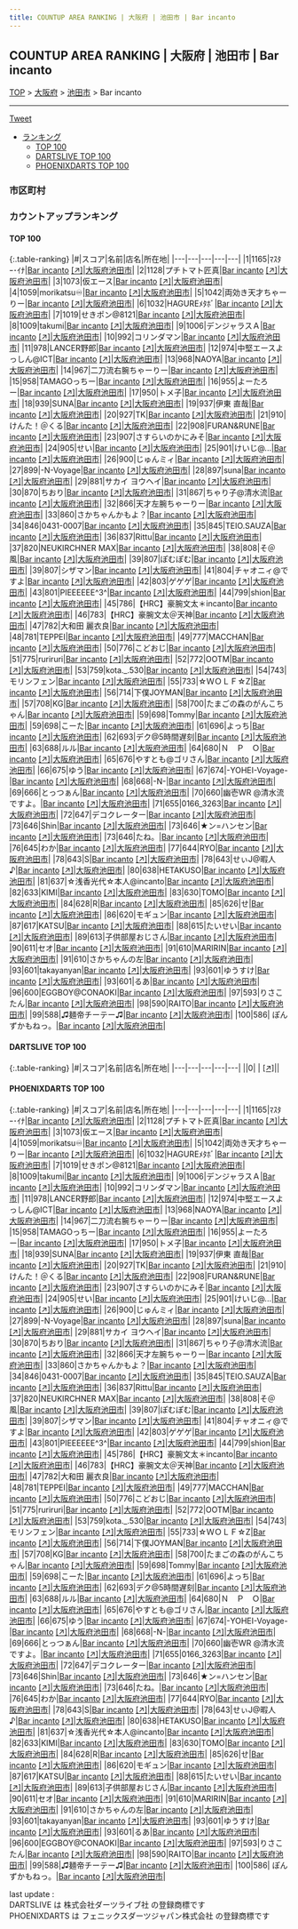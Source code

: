 ```yaml
---
title: COUNTUP AREA RANKING | 大阪府 | 池田市 | Bar incanto
---
```

## COUNTUP AREA RANKING | 大阪府 | 池田市 | Bar incanto

[TOP](/darts/rank/) > [大阪府](/darts/rank/大阪府/) > [池田市](/darts/rank/大阪府/池田市/) > Bar incanto

___

<a href="https://twitter.com/share?ref_src=twsrc%5Etfw" data-text="COUNTUP AREA RANKING | 大阪府池田市Bar incanto" class="twitter-share-button" data-hashtags="DARTSLIVE,PHOENIXDARTS,darts,ダーツ" data-show-count="false">Tweet</a>

* [ランキング](#カウントアップランキング)
    * [TOP 100](#top-100)
    * [DARTSLIVE TOP 100](#dartslive-top-100)
    * [PHOENIXDARTS TOP 100](#phoenixdarts-top-100)

### 市区町村

<ul>

</ul>

### カウントアップランキング

#### TOP 100



{:.table-ranking}
|#|スコア|名前|店名|所在地|
|---|---|---|---|---|
|1|1165|<span class="rank-name-pd">ﾏｽﾀｰ･ｲﾅ</span>|<a href="/darts/rank/shops/40937.html">Bar incanto</a> <a href="https://vs.phoenixdarts.com/jp/shop/shopDetailInfo/s_40937?s_seq=40937">[↗]</a>|<a href="/darts/rank/大阪府/池田市">大阪府池田市</a>|
|2|1128|<span class="rank-name-pd">プチトマト匠真</span>|<a href="/darts/rank/shops/40937.html">Bar incanto</a> <a href="https://vs.phoenixdarts.com/jp/shop/shopDetailInfo/s_40937?s_seq=40937">[↗]</a>|<a href="/darts/rank/大阪府/池田市">大阪府池田市</a>|
|3|1073|<span class="rank-name-pd">仮エース</span>|<a href="/darts/rank/shops/40937.html">Bar incanto</a> <a href="https://vs.phoenixdarts.com/jp/shop/shopDetailInfo/s_40937?s_seq=40937">[↗]</a>|<a href="/darts/rank/大阪府/池田市">大阪府池田市</a>|
|4|1059|<span class="rank-name-pd">morikatsu♾️</span>|<a href="/darts/rank/shops/40937.html">Bar incanto</a> <a href="https://vs.phoenixdarts.com/jp/shop/shopDetailInfo/s_40937?s_seq=40937">[↗]</a>|<a href="/darts/rank/大阪府/池田市">大阪府池田市</a>|
|5|1042|<span class="rank-name-pd">両効き天才ちゃーりー</span>|<a href="/darts/rank/shops/40937.html">Bar incanto</a> <a href="https://vs.phoenixdarts.com/jp/shop/shopDetailInfo/s_40937?s_seq=40937">[↗]</a>|<a href="/darts/rank/大阪府/池田市">大阪府池田市</a>|
|6|1032|<span class="rank-name-pd">HAGUREﾒﾀﾎﾞ</span>|<a href="/darts/rank/shops/40937.html">Bar incanto</a> <a href="https://vs.phoenixdarts.com/jp/shop/shopDetailInfo/s_40937?s_seq=40937">[↗]</a>|<a href="/darts/rank/大阪府/池田市">大阪府池田市</a>|
|7|1019|<span class="rank-name-pd">せきポン@8121</span>|<a href="/darts/rank/shops/40937.html">Bar incanto</a> <a href="https://vs.phoenixdarts.com/jp/shop/shopDetailInfo/s_40937?s_seq=40937">[↗]</a>|<a href="/darts/rank/大阪府/池田市">大阪府池田市</a>|
|8|1009|<span class="rank-name-pd">takumi</span>|<a href="/darts/rank/shops/40937.html">Bar incanto</a> <a href="https://vs.phoenixdarts.com/jp/shop/shopDetailInfo/s_40937?s_seq=40937">[↗]</a>|<a href="/darts/rank/大阪府/池田市">大阪府池田市</a>|
|9|1006|<span class="rank-name-pd">デンジャラスＡ</span>|<a href="/darts/rank/shops/40937.html">Bar incanto</a> <a href="https://vs.phoenixdarts.com/jp/shop/shopDetailInfo/s_40937?s_seq=40937">[↗]</a>|<a href="/darts/rank/大阪府/池田市">大阪府池田市</a>|
|10|992|<span class="rank-name-pd">コリンダマン</span>|<a href="/darts/rank/shops/40937.html">Bar incanto</a> <a href="https://vs.phoenixdarts.com/jp/shop/shopDetailInfo/s_40937?s_seq=40937">[↗]</a>|<a href="/darts/rank/大阪府/池田市">大阪府池田市</a>|
|11|978|<span class="rank-name-pd">LANCER野郎</span>|<a href="/darts/rank/shops/40937.html">Bar incanto</a> <a href="https://vs.phoenixdarts.com/jp/shop/shopDetailInfo/s_40937?s_seq=40937">[↗]</a>|<a href="/darts/rank/大阪府/池田市">大阪府池田市</a>|
|12|974|<span class="rank-name-pd">中堅エースよっしん@ICT</span>|<a href="/darts/rank/shops/40937.html">Bar incanto</a> <a href="https://vs.phoenixdarts.com/jp/shop/shopDetailInfo/s_40937?s_seq=40937">[↗]</a>|<a href="/darts/rank/大阪府/池田市">大阪府池田市</a>|
|13|968|<span class="rank-name-pd">NAOYA</span>|<a href="/darts/rank/shops/40937.html">Bar incanto</a> <a href="https://vs.phoenixdarts.com/jp/shop/shopDetailInfo/s_40937?s_seq=40937">[↗]</a>|<a href="/darts/rank/大阪府/池田市">大阪府池田市</a>|
|14|967|<span class="rank-name-pd">二刀流右腕ちゃーりー</span>|<a href="/darts/rank/shops/40937.html">Bar incanto</a> <a href="https://vs.phoenixdarts.com/jp/shop/shopDetailInfo/s_40937?s_seq=40937">[↗]</a>|<a href="/darts/rank/大阪府/池田市">大阪府池田市</a>|
|15|958|<span class="rank-name-pd">TAMAGOっちー</span>|<a href="/darts/rank/shops/40937.html">Bar incanto</a> <a href="https://vs.phoenixdarts.com/jp/shop/shopDetailInfo/s_40937?s_seq=40937">[↗]</a>|<a href="/darts/rank/大阪府/池田市">大阪府池田市</a>|
|16|955|<span class="rank-name-pd">よーたろー</span>|<a href="/darts/rank/shops/40937.html">Bar incanto</a> <a href="https://vs.phoenixdarts.com/jp/shop/shopDetailInfo/s_40937?s_seq=40937">[↗]</a>|<a href="/darts/rank/大阪府/池田市">大阪府池田市</a>|
|17|950|<span class="rank-name-pd">トメ子</span>|<a href="/darts/rank/shops/40937.html">Bar incanto</a> <a href="https://vs.phoenixdarts.com/jp/shop/shopDetailInfo/s_40937?s_seq=40937">[↗]</a>|<a href="/darts/rank/大阪府/池田市">大阪府池田市</a>|
|18|939|<span class="rank-name-pd">SUNA</span>|<a href="/darts/rank/shops/40937.html">Bar incanto</a> <a href="https://vs.phoenixdarts.com/jp/shop/shopDetailInfo/s_40937?s_seq=40937">[↗]</a>|<a href="/darts/rank/大阪府/池田市">大阪府池田市</a>|
|19|937|<span class="rank-name-pd"><span class="pro-icon-pd"></span>伊東 直哉</span>|<a href="/darts/rank/shops/40937.html">Bar incanto</a> <a href="https://vs.phoenixdarts.com/jp/shop/shopDetailInfo/s_40937?s_seq=40937">[↗]</a>|<a href="/darts/rank/大阪府/池田市">大阪府池田市</a>|
|20|927|<span class="rank-name-pd">TK</span>|<a href="/darts/rank/shops/40937.html">Bar incanto</a> <a href="https://vs.phoenixdarts.com/jp/shop/shopDetailInfo/s_40937?s_seq=40937">[↗]</a>|<a href="/darts/rank/大阪府/池田市">大阪府池田市</a>|
|21|910|<span class="rank-name-pd">けんた！＠くる</span>|<a href="/darts/rank/shops/40937.html">Bar incanto</a> <a href="https://vs.phoenixdarts.com/jp/shop/shopDetailInfo/s_40937?s_seq=40937">[↗]</a>|<a href="/darts/rank/大阪府/池田市">大阪府池田市</a>|
|22|908|<span class="rank-name-pd">FURAN&amp;RUNE</span>|<a href="/darts/rank/shops/40937.html">Bar incanto</a> <a href="https://vs.phoenixdarts.com/jp/shop/shopDetailInfo/s_40937?s_seq=40937">[↗]</a>|<a href="/darts/rank/大阪府/池田市">大阪府池田市</a>|
|23|907|<span class="rank-name-pd">さすらいのかにみそ</span>|<a href="/darts/rank/shops/40937.html">Bar incanto</a> <a href="https://vs.phoenixdarts.com/jp/shop/shopDetailInfo/s_40937?s_seq=40937">[↗]</a>|<a href="/darts/rank/大阪府/池田市">大阪府池田市</a>|
|24|905|<span class="rank-name-pd">せい</span>|<a href="/darts/rank/shops/40937.html">Bar incanto</a> <a href="https://vs.phoenixdarts.com/jp/shop/shopDetailInfo/s_40937?s_seq=40937">[↗]</a>|<a href="/darts/rank/大阪府/池田市">大阪府池田市</a>|
|25|901|<span class="rank-name-pd">けいじ@...</span>|<a href="/darts/rank/shops/40937.html">Bar incanto</a> <a href="https://vs.phoenixdarts.com/jp/shop/shopDetailInfo/s_40937?s_seq=40937">[↗]</a>|<a href="/darts/rank/大阪府/池田市">大阪府池田市</a>|
|26|900|<span class="rank-name-pd">じゅんミィ</span>|<a href="/darts/rank/shops/40937.html">Bar incanto</a> <a href="https://vs.phoenixdarts.com/jp/shop/shopDetailInfo/s_40937?s_seq=40937">[↗]</a>|<a href="/darts/rank/大阪府/池田市">大阪府池田市</a>|
|27|899|<span class="rank-name-pd">-N-Voyage</span>|<a href="/darts/rank/shops/40937.html">Bar incanto</a> <a href="https://vs.phoenixdarts.com/jp/shop/shopDetailInfo/s_40937?s_seq=40937">[↗]</a>|<a href="/darts/rank/大阪府/池田市">大阪府池田市</a>|
|28|897|<span class="rank-name-pd">suna</span>|<a href="/darts/rank/shops/40937.html">Bar incanto</a> <a href="https://vs.phoenixdarts.com/jp/shop/shopDetailInfo/s_40937?s_seq=40937">[↗]</a>|<a href="/darts/rank/大阪府/池田市">大阪府池田市</a>|
|29|881|<span class="rank-name-pd">サカイ ヨウヘイ</span>|<a href="/darts/rank/shops/40937.html">Bar incanto</a> <a href="https://vs.phoenixdarts.com/jp/shop/shopDetailInfo/s_40937?s_seq=40937">[↗]</a>|<a href="/darts/rank/大阪府/池田市">大阪府池田市</a>|
|30|870|<span class="rank-name-pd">ちおり</span>|<a href="/darts/rank/shops/40937.html">Bar incanto</a> <a href="https://vs.phoenixdarts.com/jp/shop/shopDetailInfo/s_40937?s_seq=40937">[↗]</a>|<a href="/darts/rank/大阪府/池田市">大阪府池田市</a>|
|31|867|<span class="rank-name-pd">ちゃり子@清水流</span>|<a href="/darts/rank/shops/40937.html">Bar incanto</a> <a href="https://vs.phoenixdarts.com/jp/shop/shopDetailInfo/s_40937?s_seq=40937">[↗]</a>|<a href="/darts/rank/大阪府/池田市">大阪府池田市</a>|
|32|866|<span class="rank-name-pd">天才左腕ちゃーりー</span>|<a href="/darts/rank/shops/40937.html">Bar incanto</a> <a href="https://vs.phoenixdarts.com/jp/shop/shopDetailInfo/s_40937?s_seq=40937">[↗]</a>|<a href="/darts/rank/大阪府/池田市">大阪府池田市</a>|
|33|860|<span class="rank-name-pd">さかちゃんかもよ？</span>|<a href="/darts/rank/shops/40937.html">Bar incanto</a> <a href="https://vs.phoenixdarts.com/jp/shop/shopDetailInfo/s_40937?s_seq=40937">[↗]</a>|<a href="/darts/rank/大阪府/池田市">大阪府池田市</a>|
|34|846|<span class="rank-name-pd">0431-0007</span>|<a href="/darts/rank/shops/40937.html">Bar incanto</a> <a href="https://vs.phoenixdarts.com/jp/shop/shopDetailInfo/s_40937?s_seq=40937">[↗]</a>|<a href="/darts/rank/大阪府/池田市">大阪府池田市</a>|
|35|845|<span class="rank-name-pd">TEIO.SAUZA</span>|<a href="/darts/rank/shops/40937.html">Bar incanto</a> <a href="https://vs.phoenixdarts.com/jp/shop/shopDetailInfo/s_40937?s_seq=40937">[↗]</a>|<a href="/darts/rank/大阪府/池田市">大阪府池田市</a>|
|36|837|<span class="rank-name-pd">Rittu</span>|<a href="/darts/rank/shops/40937.html">Bar incanto</a> <a href="https://vs.phoenixdarts.com/jp/shop/shopDetailInfo/s_40937?s_seq=40937">[↗]</a>|<a href="/darts/rank/大阪府/池田市">大阪府池田市</a>|
|37|820|<span class="rank-name-pd">NEUKIRCHNER MAX</span>|<a href="/darts/rank/shops/40937.html">Bar incanto</a> <a href="https://vs.phoenixdarts.com/jp/shop/shopDetailInfo/s_40937?s_seq=40937">[↗]</a>|<a href="/darts/rank/大阪府/池田市">大阪府池田市</a>|
|38|808|<span class="rank-name-pd">そ＠風</span>|<a href="/darts/rank/shops/40937.html">Bar incanto</a> <a href="https://vs.phoenixdarts.com/jp/shop/shopDetailInfo/s_40937?s_seq=40937">[↗]</a>|<a href="/darts/rank/大阪府/池田市">大阪府池田市</a>|
|39|807|<span class="rank-name-pd">ぽむぽむ</span>|<a href="/darts/rank/shops/40937.html">Bar incanto</a> <a href="https://vs.phoenixdarts.com/jp/shop/shopDetailInfo/s_40937?s_seq=40937">[↗]</a>|<a href="/darts/rank/大阪府/池田市">大阪府池田市</a>|
|39|807|<span class="rank-name-pd">シザマン</span>|<a href="/darts/rank/shops/40937.html">Bar incanto</a> <a href="https://vs.phoenixdarts.com/jp/shop/shopDetailInfo/s_40937?s_seq=40937">[↗]</a>|<a href="/darts/rank/大阪府/池田市">大阪府池田市</a>|
|41|804|<span class="rank-name-pd">チャオニィ@ですよ</span>|<a href="/darts/rank/shops/40937.html">Bar incanto</a> <a href="https://vs.phoenixdarts.com/jp/shop/shopDetailInfo/s_40937?s_seq=40937">[↗]</a>|<a href="/darts/rank/大阪府/池田市">大阪府池田市</a>|
|42|803|<span class="rank-name-pd">ゲゲゲ</span>|<a href="/darts/rank/shops/40937.html">Bar incanto</a> <a href="https://vs.phoenixdarts.com/jp/shop/shopDetailInfo/s_40937?s_seq=40937">[↗]</a>|<a href="/darts/rank/大阪府/池田市">大阪府池田市</a>|
|43|801|<span class="rank-name-pd">PIEEEEEE^3^</span>|<a href="/darts/rank/shops/40937.html">Bar incanto</a> <a href="https://vs.phoenixdarts.com/jp/shop/shopDetailInfo/s_40937?s_seq=40937">[↗]</a>|<a href="/darts/rank/大阪府/池田市">大阪府池田市</a>|
|44|799|<span class="rank-name-pd">shion</span>|<a href="/darts/rank/shops/40937.html">Bar incanto</a> <a href="https://vs.phoenixdarts.com/jp/shop/shopDetailInfo/s_40937?s_seq=40937">[↗]</a>|<a href="/darts/rank/大阪府/池田市">大阪府池田市</a>|
|45|786|<span class="rank-name-pd">【HRC】豪腕文太＊incanto</span>|<a href="/darts/rank/shops/40937.html">Bar incanto</a> <a href="https://vs.phoenixdarts.com/jp/shop/shopDetailInfo/s_40937?s_seq=40937">[↗]</a>|<a href="/darts/rank/大阪府/池田市">大阪府池田市</a>|
|46|783|<span class="rank-name-pd">【HRC】豪腕文太＠天神</span>|<a href="/darts/rank/shops/40937.html">Bar incanto</a> <a href="https://vs.phoenixdarts.com/jp/shop/shopDetailInfo/s_40937?s_seq=40937">[↗]</a>|<a href="/darts/rank/大阪府/池田市">大阪府池田市</a>|
|47|782|<span class="rank-name-pd"><span class="pro-icon-pd"></span>大和田 麗衣良</span>|<a href="/darts/rank/shops/40937.html">Bar incanto</a> <a href="https://vs.phoenixdarts.com/jp/shop/shopDetailInfo/s_40937?s_seq=40937">[↗]</a>|<a href="/darts/rank/大阪府/池田市">大阪府池田市</a>|
|48|781|<span class="rank-name-pd">TEPPEI</span>|<a href="/darts/rank/shops/40937.html">Bar incanto</a> <a href="https://vs.phoenixdarts.com/jp/shop/shopDetailInfo/s_40937?s_seq=40937">[↗]</a>|<a href="/darts/rank/大阪府/池田市">大阪府池田市</a>|
|49|777|<span class="rank-name-pd">MACCHAN</span>|<a href="/darts/rank/shops/40937.html">Bar incanto</a> <a href="https://vs.phoenixdarts.com/jp/shop/shopDetailInfo/s_40937?s_seq=40937">[↗]</a>|<a href="/darts/rank/大阪府/池田市">大阪府池田市</a>|
|50|776|<span class="rank-name-pd">こどおじ</span>|<a href="/darts/rank/shops/40937.html">Bar incanto</a> <a href="https://vs.phoenixdarts.com/jp/shop/shopDetailInfo/s_40937?s_seq=40937">[↗]</a>|<a href="/darts/rank/大阪府/池田市">大阪府池田市</a>|
|51|775|<span class="rank-name-pd">ruriruri</span>|<a href="/darts/rank/shops/40937.html">Bar incanto</a> <a href="https://vs.phoenixdarts.com/jp/shop/shopDetailInfo/s_40937?s_seq=40937">[↗]</a>|<a href="/darts/rank/大阪府/池田市">大阪府池田市</a>|
|52|772|<span class="rank-name-pd">OOTM</span>|<a href="/darts/rank/shops/40937.html">Bar incanto</a> <a href="https://vs.phoenixdarts.com/jp/shop/shopDetailInfo/s_40937?s_seq=40937">[↗]</a>|<a href="/darts/rank/大阪府/池田市">大阪府池田市</a>|
|53|759|<span class="rank-name-pd">kota._.530</span>|<a href="/darts/rank/shops/40937.html">Bar incanto</a> <a href="https://vs.phoenixdarts.com/jp/shop/shopDetailInfo/s_40937?s_seq=40937">[↗]</a>|<a href="/darts/rank/大阪府/池田市">大阪府池田市</a>|
|54|743|<span class="rank-name-pd">モリンフェン</span>|<a href="/darts/rank/shops/40937.html">Bar incanto</a> <a href="https://vs.phoenixdarts.com/jp/shop/shopDetailInfo/s_40937?s_seq=40937">[↗]</a>|<a href="/darts/rank/大阪府/池田市">大阪府池田市</a>|
|55|733|<span class="rank-name-pd">☆ＷＯＬＦ☆Z</span>|<a href="/darts/rank/shops/40937.html">Bar incanto</a> <a href="https://vs.phoenixdarts.com/jp/shop/shopDetailInfo/s_40937?s_seq=40937">[↗]</a>|<a href="/darts/rank/大阪府/池田市">大阪府池田市</a>|
|56|714|<span class="rank-name-pd">下僕JOYMAN</span>|<a href="/darts/rank/shops/40937.html">Bar incanto</a> <a href="https://vs.phoenixdarts.com/jp/shop/shopDetailInfo/s_40937?s_seq=40937">[↗]</a>|<a href="/darts/rank/大阪府/池田市">大阪府池田市</a>|
|57|708|<span class="rank-name-pd">KG</span>|<a href="/darts/rank/shops/40937.html">Bar incanto</a> <a href="https://vs.phoenixdarts.com/jp/shop/shopDetailInfo/s_40937?s_seq=40937">[↗]</a>|<a href="/darts/rank/大阪府/池田市">大阪府池田市</a>|
|58|700|<span class="rank-name-pd">たまごの森のがんこちゃん</span>|<a href="/darts/rank/shops/40937.html">Bar incanto</a> <a href="https://vs.phoenixdarts.com/jp/shop/shopDetailInfo/s_40937?s_seq=40937">[↗]</a>|<a href="/darts/rank/大阪府/池田市">大阪府池田市</a>|
|59|698|<span class="rank-name-pd">Tommy</span>|<a href="/darts/rank/shops/40937.html">Bar incanto</a> <a href="https://vs.phoenixdarts.com/jp/shop/shopDetailInfo/s_40937?s_seq=40937">[↗]</a>|<a href="/darts/rank/大阪府/池田市">大阪府池田市</a>|
|59|698|<span class="rank-name-pd">こーた</span>|<a href="/darts/rank/shops/40937.html">Bar incanto</a> <a href="https://vs.phoenixdarts.com/jp/shop/shopDetailInfo/s_40937?s_seq=40937">[↗]</a>|<a href="/darts/rank/大阪府/池田市">大阪府池田市</a>|
|61|696|<span class="rank-name-pd">よっち</span>|<a href="/darts/rank/shops/40937.html">Bar incanto</a> <a href="https://vs.phoenixdarts.com/jp/shop/shopDetailInfo/s_40937?s_seq=40937">[↗]</a>|<a href="/darts/rank/大阪府/池田市">大阪府池田市</a>|
|62|693|<span class="rank-name-pd">デク@5時間遅刻</span>|<a href="/darts/rank/shops/40937.html">Bar incanto</a> <a href="https://vs.phoenixdarts.com/jp/shop/shopDetailInfo/s_40937?s_seq=40937">[↗]</a>|<a href="/darts/rank/大阪府/池田市">大阪府池田市</a>|
|63|688|<span class="rank-name-pd">ルル</span>|<a href="/darts/rank/shops/40937.html">Bar incanto</a> <a href="https://vs.phoenixdarts.com/jp/shop/shopDetailInfo/s_40937?s_seq=40937">[↗]</a>|<a href="/darts/rank/大阪府/池田市">大阪府池田市</a>|
|64|680|<span class="rank-name-pd">Ｎ　Ｐ　Ｏ</span>|<a href="/darts/rank/shops/40937.html">Bar incanto</a> <a href="https://vs.phoenixdarts.com/jp/shop/shopDetailInfo/s_40937?s_seq=40937">[↗]</a>|<a href="/darts/rank/大阪府/池田市">大阪府池田市</a>|
|65|676|<span class="rank-name-pd">やすとも@ゴリさん</span>|<a href="/darts/rank/shops/40937.html">Bar incanto</a> <a href="https://vs.phoenixdarts.com/jp/shop/shopDetailInfo/s_40937?s_seq=40937">[↗]</a>|<a href="/darts/rank/大阪府/池田市">大阪府池田市</a>|
|66|675|<span class="rank-name-pd">ゆう</span>|<a href="/darts/rank/shops/40937.html">Bar incanto</a> <a href="https://vs.phoenixdarts.com/jp/shop/shopDetailInfo/s_40937?s_seq=40937">[↗]</a>|<a href="/darts/rank/大阪府/池田市">大阪府池田市</a>|
|67|674|<span class="rank-name-pd">-YOHEI-Voyage-</span>|<a href="/darts/rank/shops/40937.html">Bar incanto</a> <a href="https://vs.phoenixdarts.com/jp/shop/shopDetailInfo/s_40937?s_seq=40937">[↗]</a>|<a href="/darts/rank/大阪府/池田市">大阪府池田市</a>|
|68|668|<span class="rank-name-pd">-N-</span>|<a href="/darts/rank/shops/40937.html">Bar incanto</a> <a href="https://vs.phoenixdarts.com/jp/shop/shopDetailInfo/s_40937?s_seq=40937">[↗]</a>|<a href="/darts/rank/大阪府/池田市">大阪府池田市</a>|
|69|666|<span class="rank-name-pd">とっつぁん</span>|<a href="/darts/rank/shops/40937.html">Bar incanto</a> <a href="https://vs.phoenixdarts.com/jp/shop/shopDetailInfo/s_40937?s_seq=40937">[↗]</a>|<a href="/darts/rank/大阪府/池田市">大阪府池田市</a>|
|70|660|<span class="rank-name-pd">幽壱WR @清水流ですよ。</span>|<a href="/darts/rank/shops/40937.html">Bar incanto</a> <a href="https://vs.phoenixdarts.com/jp/shop/shopDetailInfo/s_40937?s_seq=40937">[↗]</a>|<a href="/darts/rank/大阪府/池田市">大阪府池田市</a>|
|71|655|<span class="rank-name-pd">0166_3263</span>|<a href="/darts/rank/shops/40937.html">Bar incanto</a> <a href="https://vs.phoenixdarts.com/jp/shop/shopDetailInfo/s_40937?s_seq=40937">[↗]</a>|<a href="/darts/rank/大阪府/池田市">大阪府池田市</a>|
|72|647|<span class="rank-name-pd">デコクレーター</span>|<a href="/darts/rank/shops/40937.html">Bar incanto</a> <a href="https://vs.phoenixdarts.com/jp/shop/shopDetailInfo/s_40937?s_seq=40937">[↗]</a>|<a href="/darts/rank/大阪府/池田市">大阪府池田市</a>|
|73|646|<span class="rank-name-pd">Shin</span>|<a href="/darts/rank/shops/40937.html">Bar incanto</a> <a href="https://vs.phoenixdarts.com/jp/shop/shopDetailInfo/s_40937?s_seq=40937">[↗]</a>|<a href="/darts/rank/大阪府/池田市">大阪府池田市</a>|
|73|646|<span class="rank-name-pd">★ン=ハンセン</span>|<a href="/darts/rank/shops/40937.html">Bar incanto</a> <a href="https://vs.phoenixdarts.com/jp/shop/shopDetailInfo/s_40937?s_seq=40937">[↗]</a>|<a href="/darts/rank/大阪府/池田市">大阪府池田市</a>|
|73|646|<span class="rank-name-pd">たね。</span>|<a href="/darts/rank/shops/40937.html">Bar incanto</a> <a href="https://vs.phoenixdarts.com/jp/shop/shopDetailInfo/s_40937?s_seq=40937">[↗]</a>|<a href="/darts/rank/大阪府/池田市">大阪府池田市</a>|
|76|645|<span class="rank-name-pd">わか</span>|<a href="/darts/rank/shops/40937.html">Bar incanto</a> <a href="https://vs.phoenixdarts.com/jp/shop/shopDetailInfo/s_40937?s_seq=40937">[↗]</a>|<a href="/darts/rank/大阪府/池田市">大阪府池田市</a>|
|77|644|<span class="rank-name-pd">RYO</span>|<a href="/darts/rank/shops/40937.html">Bar incanto</a> <a href="https://vs.phoenixdarts.com/jp/shop/shopDetailInfo/s_40937?s_seq=40937">[↗]</a>|<a href="/darts/rank/大阪府/池田市">大阪府池田市</a>|
|78|643|<span class="rank-name-pd">S</span>|<a href="/darts/rank/shops/40937.html">Bar incanto</a> <a href="https://vs.phoenixdarts.com/jp/shop/shopDetailInfo/s_40937?s_seq=40937">[↗]</a>|<a href="/darts/rank/大阪府/池田市">大阪府池田市</a>|
|78|643|<span class="rank-name-pd">せぃJ@暇人♪</span>|<a href="/darts/rank/shops/40937.html">Bar incanto</a> <a href="https://vs.phoenixdarts.com/jp/shop/shopDetailInfo/s_40937?s_seq=40937">[↗]</a>|<a href="/darts/rank/大阪府/池田市">大阪府池田市</a>|
|80|638|<span class="rank-name-pd">HETAKUSO</span>|<a href="/darts/rank/shops/40937.html">Bar incanto</a> <a href="https://vs.phoenixdarts.com/jp/shop/shopDetailInfo/s_40937?s_seq=40937">[↗]</a>|<a href="/darts/rank/大阪府/池田市">大阪府池田市</a>|
|81|637|<span class="rank-name-pd">☆浅香光代☆本人@incanto</span>|<a href="/darts/rank/shops/40937.html">Bar incanto</a> <a href="https://vs.phoenixdarts.com/jp/shop/shopDetailInfo/s_40937?s_seq=40937">[↗]</a>|<a href="/darts/rank/大阪府/池田市">大阪府池田市</a>|
|82|633|<span class="rank-name-pd">KIMI</span>|<a href="/darts/rank/shops/40937.html">Bar incanto</a> <a href="https://vs.phoenixdarts.com/jp/shop/shopDetailInfo/s_40937?s_seq=40937">[↗]</a>|<a href="/darts/rank/大阪府/池田市">大阪府池田市</a>|
|83|630|<span class="rank-name-pd">TOMO</span>|<a href="/darts/rank/shops/40937.html">Bar incanto</a> <a href="https://vs.phoenixdarts.com/jp/shop/shopDetailInfo/s_40937?s_seq=40937">[↗]</a>|<a href="/darts/rank/大阪府/池田市">大阪府池田市</a>|
|84|628|<span class="rank-name-pd">R</span>|<a href="/darts/rank/shops/40937.html">Bar incanto</a> <a href="https://vs.phoenixdarts.com/jp/shop/shopDetailInfo/s_40937?s_seq=40937">[↗]</a>|<a href="/darts/rank/大阪府/池田市">大阪府池田市</a>|
|85|626|<span class="rank-name-pd">せ</span>|<a href="/darts/rank/shops/40937.html">Bar incanto</a> <a href="https://vs.phoenixdarts.com/jp/shop/shopDetailInfo/s_40937?s_seq=40937">[↗]</a>|<a href="/darts/rank/大阪府/池田市">大阪府池田市</a>|
|86|620|<span class="rank-name-pd">モギュン</span>|<a href="/darts/rank/shops/40937.html">Bar incanto</a> <a href="https://vs.phoenixdarts.com/jp/shop/shopDetailInfo/s_40937?s_seq=40937">[↗]</a>|<a href="/darts/rank/大阪府/池田市">大阪府池田市</a>|
|87|617|<span class="rank-name-pd">KATSU</span>|<a href="/darts/rank/shops/40937.html">Bar incanto</a> <a href="https://vs.phoenixdarts.com/jp/shop/shopDetailInfo/s_40937?s_seq=40937">[↗]</a>|<a href="/darts/rank/大阪府/池田市">大阪府池田市</a>|
|88|615|<span class="rank-name-pd">たいせい</span>|<a href="/darts/rank/shops/40937.html">Bar incanto</a> <a href="https://vs.phoenixdarts.com/jp/shop/shopDetailInfo/s_40937?s_seq=40937">[↗]</a>|<a href="/darts/rank/大阪府/池田市">大阪府池田市</a>|
|89|613|<span class="rank-name-pd">子供部屋おじさん</span>|<a href="/darts/rank/shops/40937.html">Bar incanto</a> <a href="https://vs.phoenixdarts.com/jp/shop/shopDetailInfo/s_40937?s_seq=40937">[↗]</a>|<a href="/darts/rank/大阪府/池田市">大阪府池田市</a>|
|90|611|<span class="rank-name-pd">セオ</span>|<a href="/darts/rank/shops/40937.html">Bar incanto</a> <a href="https://vs.phoenixdarts.com/jp/shop/shopDetailInfo/s_40937?s_seq=40937">[↗]</a>|<a href="/darts/rank/大阪府/池田市">大阪府池田市</a>|
|91|610|<span class="rank-name-pd">MARIRIN</span>|<a href="/darts/rank/shops/40937.html">Bar incanto</a> <a href="https://vs.phoenixdarts.com/jp/shop/shopDetailInfo/s_40937?s_seq=40937">[↗]</a>|<a href="/darts/rank/大阪府/池田市">大阪府池田市</a>|
|91|610|<span class="rank-name-pd">さかちゃんの左</span>|<a href="/darts/rank/shops/40937.html">Bar incanto</a> <a href="https://vs.phoenixdarts.com/jp/shop/shopDetailInfo/s_40937?s_seq=40937">[↗]</a>|<a href="/darts/rank/大阪府/池田市">大阪府池田市</a>|
|93|601|<span class="rank-name-pd">takayanyan</span>|<a href="/darts/rank/shops/40937.html">Bar incanto</a> <a href="https://vs.phoenixdarts.com/jp/shop/shopDetailInfo/s_40937?s_seq=40937">[↗]</a>|<a href="/darts/rank/大阪府/池田市">大阪府池田市</a>|
|93|601|<span class="rank-name-pd">ゆうすけ</span>|<a href="/darts/rank/shops/40937.html">Bar incanto</a> <a href="https://vs.phoenixdarts.com/jp/shop/shopDetailInfo/s_40937?s_seq=40937">[↗]</a>|<a href="/darts/rank/大阪府/池田市">大阪府池田市</a>|
|93|601|<span class="rank-name-pd">るあ</span>|<a href="/darts/rank/shops/40937.html">Bar incanto</a> <a href="https://vs.phoenixdarts.com/jp/shop/shopDetailInfo/s_40937?s_seq=40937">[↗]</a>|<a href="/darts/rank/大阪府/池田市">大阪府池田市</a>|
|96|600|<span class="rank-name-pd">EGGBOY@CONAOKI</span>|<a href="/darts/rank/shops/40937.html">Bar incanto</a> <a href="https://vs.phoenixdarts.com/jp/shop/shopDetailInfo/s_40937?s_seq=40937">[↗]</a>|<a href="/darts/rank/大阪府/池田市">大阪府池田市</a>|
|97|593|<span class="rank-name-pd">りさこたん</span>|<a href="/darts/rank/shops/40937.html">Bar incanto</a> <a href="https://vs.phoenixdarts.com/jp/shop/shopDetailInfo/s_40937?s_seq=40937">[↗]</a>|<a href="/darts/rank/大阪府/池田市">大阪府池田市</a>|
|98|590|<span class="rank-name-pd">RAITO</span>|<a href="/darts/rank/shops/40937.html">Bar incanto</a> <a href="https://vs.phoenixdarts.com/jp/shop/shopDetailInfo/s_40937?s_seq=40937">[↗]</a>|<a href="/darts/rank/大阪府/池田市">大阪府池田市</a>|
|99|588|<span class="rank-name-pd">♫麺帝チーテー♫</span>|<a href="/darts/rank/shops/40937.html">Bar incanto</a> <a href="https://vs.phoenixdarts.com/jp/shop/shopDetailInfo/s_40937?s_seq=40937">[↗]</a>|<a href="/darts/rank/大阪府/池田市">大阪府池田市</a>|
|100|586|<span class="rank-name-pd"> ぽんずかもねっ。</span>|<a href="/darts/rank/shops/40937.html">Bar incanto</a> <a href="https://vs.phoenixdarts.com/jp/shop/shopDetailInfo/s_40937?s_seq=40937">[↗]</a>|<a href="/darts/rank/大阪府/池田市">大阪府池田市</a>|


#### DARTSLIVE TOP 100



{:.table-ranking}
|#|スコア|名前|店名|所在地|
|---|---|---|---|---|
||0|<span class="rank-name-dl"> </span>|<a href="/darts/rank/shops/.html"></a> <a href="">[↗]</a>|<a href="/darts/rank//"></a>|


#### PHOENIXDARTS TOP 100



{:.table-ranking}
|#|スコア|名前|店名|所在地|
|---|---|---|---|---|
|1|1165|<span class="rank-name-pd">ﾏｽﾀｰ･ｲﾅ</span>|<a href="/darts/rank/shops/40937.html">Bar incanto</a> <a href="https://vs.phoenixdarts.com/jp/shop/shopDetailInfo/s_40937?s_seq=40937">[↗]</a>|<a href="/darts/rank/大阪府/池田市">大阪府池田市</a>|
|2|1128|<span class="rank-name-pd">プチトマト匠真</span>|<a href="/darts/rank/shops/40937.html">Bar incanto</a> <a href="https://vs.phoenixdarts.com/jp/shop/shopDetailInfo/s_40937?s_seq=40937">[↗]</a>|<a href="/darts/rank/大阪府/池田市">大阪府池田市</a>|
|3|1073|<span class="rank-name-pd">仮エース</span>|<a href="/darts/rank/shops/40937.html">Bar incanto</a> <a href="https://vs.phoenixdarts.com/jp/shop/shopDetailInfo/s_40937?s_seq=40937">[↗]</a>|<a href="/darts/rank/大阪府/池田市">大阪府池田市</a>|
|4|1059|<span class="rank-name-pd">morikatsu♾️</span>|<a href="/darts/rank/shops/40937.html">Bar incanto</a> <a href="https://vs.phoenixdarts.com/jp/shop/shopDetailInfo/s_40937?s_seq=40937">[↗]</a>|<a href="/darts/rank/大阪府/池田市">大阪府池田市</a>|
|5|1042|<span class="rank-name-pd">両効き天才ちゃーりー</span>|<a href="/darts/rank/shops/40937.html">Bar incanto</a> <a href="https://vs.phoenixdarts.com/jp/shop/shopDetailInfo/s_40937?s_seq=40937">[↗]</a>|<a href="/darts/rank/大阪府/池田市">大阪府池田市</a>|
|6|1032|<span class="rank-name-pd">HAGUREﾒﾀﾎﾞ</span>|<a href="/darts/rank/shops/40937.html">Bar incanto</a> <a href="https://vs.phoenixdarts.com/jp/shop/shopDetailInfo/s_40937?s_seq=40937">[↗]</a>|<a href="/darts/rank/大阪府/池田市">大阪府池田市</a>|
|7|1019|<span class="rank-name-pd">せきポン@8121</span>|<a href="/darts/rank/shops/40937.html">Bar incanto</a> <a href="https://vs.phoenixdarts.com/jp/shop/shopDetailInfo/s_40937?s_seq=40937">[↗]</a>|<a href="/darts/rank/大阪府/池田市">大阪府池田市</a>|
|8|1009|<span class="rank-name-pd">takumi</span>|<a href="/darts/rank/shops/40937.html">Bar incanto</a> <a href="https://vs.phoenixdarts.com/jp/shop/shopDetailInfo/s_40937?s_seq=40937">[↗]</a>|<a href="/darts/rank/大阪府/池田市">大阪府池田市</a>|
|9|1006|<span class="rank-name-pd">デンジャラスＡ</span>|<a href="/darts/rank/shops/40937.html">Bar incanto</a> <a href="https://vs.phoenixdarts.com/jp/shop/shopDetailInfo/s_40937?s_seq=40937">[↗]</a>|<a href="/darts/rank/大阪府/池田市">大阪府池田市</a>|
|10|992|<span class="rank-name-pd">コリンダマン</span>|<a href="/darts/rank/shops/40937.html">Bar incanto</a> <a href="https://vs.phoenixdarts.com/jp/shop/shopDetailInfo/s_40937?s_seq=40937">[↗]</a>|<a href="/darts/rank/大阪府/池田市">大阪府池田市</a>|
|11|978|<span class="rank-name-pd">LANCER野郎</span>|<a href="/darts/rank/shops/40937.html">Bar incanto</a> <a href="https://vs.phoenixdarts.com/jp/shop/shopDetailInfo/s_40937?s_seq=40937">[↗]</a>|<a href="/darts/rank/大阪府/池田市">大阪府池田市</a>|
|12|974|<span class="rank-name-pd">中堅エースよっしん@ICT</span>|<a href="/darts/rank/shops/40937.html">Bar incanto</a> <a href="https://vs.phoenixdarts.com/jp/shop/shopDetailInfo/s_40937?s_seq=40937">[↗]</a>|<a href="/darts/rank/大阪府/池田市">大阪府池田市</a>|
|13|968|<span class="rank-name-pd">NAOYA</span>|<a href="/darts/rank/shops/40937.html">Bar incanto</a> <a href="https://vs.phoenixdarts.com/jp/shop/shopDetailInfo/s_40937?s_seq=40937">[↗]</a>|<a href="/darts/rank/大阪府/池田市">大阪府池田市</a>|
|14|967|<span class="rank-name-pd">二刀流右腕ちゃーりー</span>|<a href="/darts/rank/shops/40937.html">Bar incanto</a> <a href="https://vs.phoenixdarts.com/jp/shop/shopDetailInfo/s_40937?s_seq=40937">[↗]</a>|<a href="/darts/rank/大阪府/池田市">大阪府池田市</a>|
|15|958|<span class="rank-name-pd">TAMAGOっちー</span>|<a href="/darts/rank/shops/40937.html">Bar incanto</a> <a href="https://vs.phoenixdarts.com/jp/shop/shopDetailInfo/s_40937?s_seq=40937">[↗]</a>|<a href="/darts/rank/大阪府/池田市">大阪府池田市</a>|
|16|955|<span class="rank-name-pd">よーたろー</span>|<a href="/darts/rank/shops/40937.html">Bar incanto</a> <a href="https://vs.phoenixdarts.com/jp/shop/shopDetailInfo/s_40937?s_seq=40937">[↗]</a>|<a href="/darts/rank/大阪府/池田市">大阪府池田市</a>|
|17|950|<span class="rank-name-pd">トメ子</span>|<a href="/darts/rank/shops/40937.html">Bar incanto</a> <a href="https://vs.phoenixdarts.com/jp/shop/shopDetailInfo/s_40937?s_seq=40937">[↗]</a>|<a href="/darts/rank/大阪府/池田市">大阪府池田市</a>|
|18|939|<span class="rank-name-pd">SUNA</span>|<a href="/darts/rank/shops/40937.html">Bar incanto</a> <a href="https://vs.phoenixdarts.com/jp/shop/shopDetailInfo/s_40937?s_seq=40937">[↗]</a>|<a href="/darts/rank/大阪府/池田市">大阪府池田市</a>|
|19|937|<span class="rank-name-pd"><span class="pro-icon-pd"></span>伊東 直哉</span>|<a href="/darts/rank/shops/40937.html">Bar incanto</a> <a href="https://vs.phoenixdarts.com/jp/shop/shopDetailInfo/s_40937?s_seq=40937">[↗]</a>|<a href="/darts/rank/大阪府/池田市">大阪府池田市</a>|
|20|927|<span class="rank-name-pd">TK</span>|<a href="/darts/rank/shops/40937.html">Bar incanto</a> <a href="https://vs.phoenixdarts.com/jp/shop/shopDetailInfo/s_40937?s_seq=40937">[↗]</a>|<a href="/darts/rank/大阪府/池田市">大阪府池田市</a>|
|21|910|<span class="rank-name-pd">けんた！＠くる</span>|<a href="/darts/rank/shops/40937.html">Bar incanto</a> <a href="https://vs.phoenixdarts.com/jp/shop/shopDetailInfo/s_40937?s_seq=40937">[↗]</a>|<a href="/darts/rank/大阪府/池田市">大阪府池田市</a>|
|22|908|<span class="rank-name-pd">FURAN&amp;RUNE</span>|<a href="/darts/rank/shops/40937.html">Bar incanto</a> <a href="https://vs.phoenixdarts.com/jp/shop/shopDetailInfo/s_40937?s_seq=40937">[↗]</a>|<a href="/darts/rank/大阪府/池田市">大阪府池田市</a>|
|23|907|<span class="rank-name-pd">さすらいのかにみそ</span>|<a href="/darts/rank/shops/40937.html">Bar incanto</a> <a href="https://vs.phoenixdarts.com/jp/shop/shopDetailInfo/s_40937?s_seq=40937">[↗]</a>|<a href="/darts/rank/大阪府/池田市">大阪府池田市</a>|
|24|905|<span class="rank-name-pd">せい</span>|<a href="/darts/rank/shops/40937.html">Bar incanto</a> <a href="https://vs.phoenixdarts.com/jp/shop/shopDetailInfo/s_40937?s_seq=40937">[↗]</a>|<a href="/darts/rank/大阪府/池田市">大阪府池田市</a>|
|25|901|<span class="rank-name-pd">けいじ@...</span>|<a href="/darts/rank/shops/40937.html">Bar incanto</a> <a href="https://vs.phoenixdarts.com/jp/shop/shopDetailInfo/s_40937?s_seq=40937">[↗]</a>|<a href="/darts/rank/大阪府/池田市">大阪府池田市</a>|
|26|900|<span class="rank-name-pd">じゅんミィ</span>|<a href="/darts/rank/shops/40937.html">Bar incanto</a> <a href="https://vs.phoenixdarts.com/jp/shop/shopDetailInfo/s_40937?s_seq=40937">[↗]</a>|<a href="/darts/rank/大阪府/池田市">大阪府池田市</a>|
|27|899|<span class="rank-name-pd">-N-Voyage</span>|<a href="/darts/rank/shops/40937.html">Bar incanto</a> <a href="https://vs.phoenixdarts.com/jp/shop/shopDetailInfo/s_40937?s_seq=40937">[↗]</a>|<a href="/darts/rank/大阪府/池田市">大阪府池田市</a>|
|28|897|<span class="rank-name-pd">suna</span>|<a href="/darts/rank/shops/40937.html">Bar incanto</a> <a href="https://vs.phoenixdarts.com/jp/shop/shopDetailInfo/s_40937?s_seq=40937">[↗]</a>|<a href="/darts/rank/大阪府/池田市">大阪府池田市</a>|
|29|881|<span class="rank-name-pd">サカイ ヨウヘイ</span>|<a href="/darts/rank/shops/40937.html">Bar incanto</a> <a href="https://vs.phoenixdarts.com/jp/shop/shopDetailInfo/s_40937?s_seq=40937">[↗]</a>|<a href="/darts/rank/大阪府/池田市">大阪府池田市</a>|
|30|870|<span class="rank-name-pd">ちおり</span>|<a href="/darts/rank/shops/40937.html">Bar incanto</a> <a href="https://vs.phoenixdarts.com/jp/shop/shopDetailInfo/s_40937?s_seq=40937">[↗]</a>|<a href="/darts/rank/大阪府/池田市">大阪府池田市</a>|
|31|867|<span class="rank-name-pd">ちゃり子@清水流</span>|<a href="/darts/rank/shops/40937.html">Bar incanto</a> <a href="https://vs.phoenixdarts.com/jp/shop/shopDetailInfo/s_40937?s_seq=40937">[↗]</a>|<a href="/darts/rank/大阪府/池田市">大阪府池田市</a>|
|32|866|<span class="rank-name-pd">天才左腕ちゃーりー</span>|<a href="/darts/rank/shops/40937.html">Bar incanto</a> <a href="https://vs.phoenixdarts.com/jp/shop/shopDetailInfo/s_40937?s_seq=40937">[↗]</a>|<a href="/darts/rank/大阪府/池田市">大阪府池田市</a>|
|33|860|<span class="rank-name-pd">さかちゃんかもよ？</span>|<a href="/darts/rank/shops/40937.html">Bar incanto</a> <a href="https://vs.phoenixdarts.com/jp/shop/shopDetailInfo/s_40937?s_seq=40937">[↗]</a>|<a href="/darts/rank/大阪府/池田市">大阪府池田市</a>|
|34|846|<span class="rank-name-pd">0431-0007</span>|<a href="/darts/rank/shops/40937.html">Bar incanto</a> <a href="https://vs.phoenixdarts.com/jp/shop/shopDetailInfo/s_40937?s_seq=40937">[↗]</a>|<a href="/darts/rank/大阪府/池田市">大阪府池田市</a>|
|35|845|<span class="rank-name-pd">TEIO.SAUZA</span>|<a href="/darts/rank/shops/40937.html">Bar incanto</a> <a href="https://vs.phoenixdarts.com/jp/shop/shopDetailInfo/s_40937?s_seq=40937">[↗]</a>|<a href="/darts/rank/大阪府/池田市">大阪府池田市</a>|
|36|837|<span class="rank-name-pd">Rittu</span>|<a href="/darts/rank/shops/40937.html">Bar incanto</a> <a href="https://vs.phoenixdarts.com/jp/shop/shopDetailInfo/s_40937?s_seq=40937">[↗]</a>|<a href="/darts/rank/大阪府/池田市">大阪府池田市</a>|
|37|820|<span class="rank-name-pd">NEUKIRCHNER MAX</span>|<a href="/darts/rank/shops/40937.html">Bar incanto</a> <a href="https://vs.phoenixdarts.com/jp/shop/shopDetailInfo/s_40937?s_seq=40937">[↗]</a>|<a href="/darts/rank/大阪府/池田市">大阪府池田市</a>|
|38|808|<span class="rank-name-pd">そ＠風</span>|<a href="/darts/rank/shops/40937.html">Bar incanto</a> <a href="https://vs.phoenixdarts.com/jp/shop/shopDetailInfo/s_40937?s_seq=40937">[↗]</a>|<a href="/darts/rank/大阪府/池田市">大阪府池田市</a>|
|39|807|<span class="rank-name-pd">ぽむぽむ</span>|<a href="/darts/rank/shops/40937.html">Bar incanto</a> <a href="https://vs.phoenixdarts.com/jp/shop/shopDetailInfo/s_40937?s_seq=40937">[↗]</a>|<a href="/darts/rank/大阪府/池田市">大阪府池田市</a>|
|39|807|<span class="rank-name-pd">シザマン</span>|<a href="/darts/rank/shops/40937.html">Bar incanto</a> <a href="https://vs.phoenixdarts.com/jp/shop/shopDetailInfo/s_40937?s_seq=40937">[↗]</a>|<a href="/darts/rank/大阪府/池田市">大阪府池田市</a>|
|41|804|<span class="rank-name-pd">チャオニィ@ですよ</span>|<a href="/darts/rank/shops/40937.html">Bar incanto</a> <a href="https://vs.phoenixdarts.com/jp/shop/shopDetailInfo/s_40937?s_seq=40937">[↗]</a>|<a href="/darts/rank/大阪府/池田市">大阪府池田市</a>|
|42|803|<span class="rank-name-pd">ゲゲゲ</span>|<a href="/darts/rank/shops/40937.html">Bar incanto</a> <a href="https://vs.phoenixdarts.com/jp/shop/shopDetailInfo/s_40937?s_seq=40937">[↗]</a>|<a href="/darts/rank/大阪府/池田市">大阪府池田市</a>|
|43|801|<span class="rank-name-pd">PIEEEEEE^3^</span>|<a href="/darts/rank/shops/40937.html">Bar incanto</a> <a href="https://vs.phoenixdarts.com/jp/shop/shopDetailInfo/s_40937?s_seq=40937">[↗]</a>|<a href="/darts/rank/大阪府/池田市">大阪府池田市</a>|
|44|799|<span class="rank-name-pd">shion</span>|<a href="/darts/rank/shops/40937.html">Bar incanto</a> <a href="https://vs.phoenixdarts.com/jp/shop/shopDetailInfo/s_40937?s_seq=40937">[↗]</a>|<a href="/darts/rank/大阪府/池田市">大阪府池田市</a>|
|45|786|<span class="rank-name-pd">【HRC】豪腕文太＊incanto</span>|<a href="/darts/rank/shops/40937.html">Bar incanto</a> <a href="https://vs.phoenixdarts.com/jp/shop/shopDetailInfo/s_40937?s_seq=40937">[↗]</a>|<a href="/darts/rank/大阪府/池田市">大阪府池田市</a>|
|46|783|<span class="rank-name-pd">【HRC】豪腕文太＠天神</span>|<a href="/darts/rank/shops/40937.html">Bar incanto</a> <a href="https://vs.phoenixdarts.com/jp/shop/shopDetailInfo/s_40937?s_seq=40937">[↗]</a>|<a href="/darts/rank/大阪府/池田市">大阪府池田市</a>|
|47|782|<span class="rank-name-pd"><span class="pro-icon-pd"></span>大和田 麗衣良</span>|<a href="/darts/rank/shops/40937.html">Bar incanto</a> <a href="https://vs.phoenixdarts.com/jp/shop/shopDetailInfo/s_40937?s_seq=40937">[↗]</a>|<a href="/darts/rank/大阪府/池田市">大阪府池田市</a>|
|48|781|<span class="rank-name-pd">TEPPEI</span>|<a href="/darts/rank/shops/40937.html">Bar incanto</a> <a href="https://vs.phoenixdarts.com/jp/shop/shopDetailInfo/s_40937?s_seq=40937">[↗]</a>|<a href="/darts/rank/大阪府/池田市">大阪府池田市</a>|
|49|777|<span class="rank-name-pd">MACCHAN</span>|<a href="/darts/rank/shops/40937.html">Bar incanto</a> <a href="https://vs.phoenixdarts.com/jp/shop/shopDetailInfo/s_40937?s_seq=40937">[↗]</a>|<a href="/darts/rank/大阪府/池田市">大阪府池田市</a>|
|50|776|<span class="rank-name-pd">こどおじ</span>|<a href="/darts/rank/shops/40937.html">Bar incanto</a> <a href="https://vs.phoenixdarts.com/jp/shop/shopDetailInfo/s_40937?s_seq=40937">[↗]</a>|<a href="/darts/rank/大阪府/池田市">大阪府池田市</a>|
|51|775|<span class="rank-name-pd">ruriruri</span>|<a href="/darts/rank/shops/40937.html">Bar incanto</a> <a href="https://vs.phoenixdarts.com/jp/shop/shopDetailInfo/s_40937?s_seq=40937">[↗]</a>|<a href="/darts/rank/大阪府/池田市">大阪府池田市</a>|
|52|772|<span class="rank-name-pd">OOTM</span>|<a href="/darts/rank/shops/40937.html">Bar incanto</a> <a href="https://vs.phoenixdarts.com/jp/shop/shopDetailInfo/s_40937?s_seq=40937">[↗]</a>|<a href="/darts/rank/大阪府/池田市">大阪府池田市</a>|
|53|759|<span class="rank-name-pd">kota._.530</span>|<a href="/darts/rank/shops/40937.html">Bar incanto</a> <a href="https://vs.phoenixdarts.com/jp/shop/shopDetailInfo/s_40937?s_seq=40937">[↗]</a>|<a href="/darts/rank/大阪府/池田市">大阪府池田市</a>|
|54|743|<span class="rank-name-pd">モリンフェン</span>|<a href="/darts/rank/shops/40937.html">Bar incanto</a> <a href="https://vs.phoenixdarts.com/jp/shop/shopDetailInfo/s_40937?s_seq=40937">[↗]</a>|<a href="/darts/rank/大阪府/池田市">大阪府池田市</a>|
|55|733|<span class="rank-name-pd">☆ＷＯＬＦ☆Z</span>|<a href="/darts/rank/shops/40937.html">Bar incanto</a> <a href="https://vs.phoenixdarts.com/jp/shop/shopDetailInfo/s_40937?s_seq=40937">[↗]</a>|<a href="/darts/rank/大阪府/池田市">大阪府池田市</a>|
|56|714|<span class="rank-name-pd">下僕JOYMAN</span>|<a href="/darts/rank/shops/40937.html">Bar incanto</a> <a href="https://vs.phoenixdarts.com/jp/shop/shopDetailInfo/s_40937?s_seq=40937">[↗]</a>|<a href="/darts/rank/大阪府/池田市">大阪府池田市</a>|
|57|708|<span class="rank-name-pd">KG</span>|<a href="/darts/rank/shops/40937.html">Bar incanto</a> <a href="https://vs.phoenixdarts.com/jp/shop/shopDetailInfo/s_40937?s_seq=40937">[↗]</a>|<a href="/darts/rank/大阪府/池田市">大阪府池田市</a>|
|58|700|<span class="rank-name-pd">たまごの森のがんこちゃん</span>|<a href="/darts/rank/shops/40937.html">Bar incanto</a> <a href="https://vs.phoenixdarts.com/jp/shop/shopDetailInfo/s_40937?s_seq=40937">[↗]</a>|<a href="/darts/rank/大阪府/池田市">大阪府池田市</a>|
|59|698|<span class="rank-name-pd">Tommy</span>|<a href="/darts/rank/shops/40937.html">Bar incanto</a> <a href="https://vs.phoenixdarts.com/jp/shop/shopDetailInfo/s_40937?s_seq=40937">[↗]</a>|<a href="/darts/rank/大阪府/池田市">大阪府池田市</a>|
|59|698|<span class="rank-name-pd">こーた</span>|<a href="/darts/rank/shops/40937.html">Bar incanto</a> <a href="https://vs.phoenixdarts.com/jp/shop/shopDetailInfo/s_40937?s_seq=40937">[↗]</a>|<a href="/darts/rank/大阪府/池田市">大阪府池田市</a>|
|61|696|<span class="rank-name-pd">よっち</span>|<a href="/darts/rank/shops/40937.html">Bar incanto</a> <a href="https://vs.phoenixdarts.com/jp/shop/shopDetailInfo/s_40937?s_seq=40937">[↗]</a>|<a href="/darts/rank/大阪府/池田市">大阪府池田市</a>|
|62|693|<span class="rank-name-pd">デク@5時間遅刻</span>|<a href="/darts/rank/shops/40937.html">Bar incanto</a> <a href="https://vs.phoenixdarts.com/jp/shop/shopDetailInfo/s_40937?s_seq=40937">[↗]</a>|<a href="/darts/rank/大阪府/池田市">大阪府池田市</a>|
|63|688|<span class="rank-name-pd">ルル</span>|<a href="/darts/rank/shops/40937.html">Bar incanto</a> <a href="https://vs.phoenixdarts.com/jp/shop/shopDetailInfo/s_40937?s_seq=40937">[↗]</a>|<a href="/darts/rank/大阪府/池田市">大阪府池田市</a>|
|64|680|<span class="rank-name-pd">Ｎ　Ｐ　Ｏ</span>|<a href="/darts/rank/shops/40937.html">Bar incanto</a> <a href="https://vs.phoenixdarts.com/jp/shop/shopDetailInfo/s_40937?s_seq=40937">[↗]</a>|<a href="/darts/rank/大阪府/池田市">大阪府池田市</a>|
|65|676|<span class="rank-name-pd">やすとも@ゴリさん</span>|<a href="/darts/rank/shops/40937.html">Bar incanto</a> <a href="https://vs.phoenixdarts.com/jp/shop/shopDetailInfo/s_40937?s_seq=40937">[↗]</a>|<a href="/darts/rank/大阪府/池田市">大阪府池田市</a>|
|66|675|<span class="rank-name-pd">ゆう</span>|<a href="/darts/rank/shops/40937.html">Bar incanto</a> <a href="https://vs.phoenixdarts.com/jp/shop/shopDetailInfo/s_40937?s_seq=40937">[↗]</a>|<a href="/darts/rank/大阪府/池田市">大阪府池田市</a>|
|67|674|<span class="rank-name-pd">-YOHEI-Voyage-</span>|<a href="/darts/rank/shops/40937.html">Bar incanto</a> <a href="https://vs.phoenixdarts.com/jp/shop/shopDetailInfo/s_40937?s_seq=40937">[↗]</a>|<a href="/darts/rank/大阪府/池田市">大阪府池田市</a>|
|68|668|<span class="rank-name-pd">-N-</span>|<a href="/darts/rank/shops/40937.html">Bar incanto</a> <a href="https://vs.phoenixdarts.com/jp/shop/shopDetailInfo/s_40937?s_seq=40937">[↗]</a>|<a href="/darts/rank/大阪府/池田市">大阪府池田市</a>|
|69|666|<span class="rank-name-pd">とっつぁん</span>|<a href="/darts/rank/shops/40937.html">Bar incanto</a> <a href="https://vs.phoenixdarts.com/jp/shop/shopDetailInfo/s_40937?s_seq=40937">[↗]</a>|<a href="/darts/rank/大阪府/池田市">大阪府池田市</a>|
|70|660|<span class="rank-name-pd">幽壱WR @清水流ですよ。</span>|<a href="/darts/rank/shops/40937.html">Bar incanto</a> <a href="https://vs.phoenixdarts.com/jp/shop/shopDetailInfo/s_40937?s_seq=40937">[↗]</a>|<a href="/darts/rank/大阪府/池田市">大阪府池田市</a>|
|71|655|<span class="rank-name-pd">0166_3263</span>|<a href="/darts/rank/shops/40937.html">Bar incanto</a> <a href="https://vs.phoenixdarts.com/jp/shop/shopDetailInfo/s_40937?s_seq=40937">[↗]</a>|<a href="/darts/rank/大阪府/池田市">大阪府池田市</a>|
|72|647|<span class="rank-name-pd">デコクレーター</span>|<a href="/darts/rank/shops/40937.html">Bar incanto</a> <a href="https://vs.phoenixdarts.com/jp/shop/shopDetailInfo/s_40937?s_seq=40937">[↗]</a>|<a href="/darts/rank/大阪府/池田市">大阪府池田市</a>|
|73|646|<span class="rank-name-pd">Shin</span>|<a href="/darts/rank/shops/40937.html">Bar incanto</a> <a href="https://vs.phoenixdarts.com/jp/shop/shopDetailInfo/s_40937?s_seq=40937">[↗]</a>|<a href="/darts/rank/大阪府/池田市">大阪府池田市</a>|
|73|646|<span class="rank-name-pd">★ン=ハンセン</span>|<a href="/darts/rank/shops/40937.html">Bar incanto</a> <a href="https://vs.phoenixdarts.com/jp/shop/shopDetailInfo/s_40937?s_seq=40937">[↗]</a>|<a href="/darts/rank/大阪府/池田市">大阪府池田市</a>|
|73|646|<span class="rank-name-pd">たね。</span>|<a href="/darts/rank/shops/40937.html">Bar incanto</a> <a href="https://vs.phoenixdarts.com/jp/shop/shopDetailInfo/s_40937?s_seq=40937">[↗]</a>|<a href="/darts/rank/大阪府/池田市">大阪府池田市</a>|
|76|645|<span class="rank-name-pd">わか</span>|<a href="/darts/rank/shops/40937.html">Bar incanto</a> <a href="https://vs.phoenixdarts.com/jp/shop/shopDetailInfo/s_40937?s_seq=40937">[↗]</a>|<a href="/darts/rank/大阪府/池田市">大阪府池田市</a>|
|77|644|<span class="rank-name-pd">RYO</span>|<a href="/darts/rank/shops/40937.html">Bar incanto</a> <a href="https://vs.phoenixdarts.com/jp/shop/shopDetailInfo/s_40937?s_seq=40937">[↗]</a>|<a href="/darts/rank/大阪府/池田市">大阪府池田市</a>|
|78|643|<span class="rank-name-pd">S</span>|<a href="/darts/rank/shops/40937.html">Bar incanto</a> <a href="https://vs.phoenixdarts.com/jp/shop/shopDetailInfo/s_40937?s_seq=40937">[↗]</a>|<a href="/darts/rank/大阪府/池田市">大阪府池田市</a>|
|78|643|<span class="rank-name-pd">せぃJ@暇人♪</span>|<a href="/darts/rank/shops/40937.html">Bar incanto</a> <a href="https://vs.phoenixdarts.com/jp/shop/shopDetailInfo/s_40937?s_seq=40937">[↗]</a>|<a href="/darts/rank/大阪府/池田市">大阪府池田市</a>|
|80|638|<span class="rank-name-pd">HETAKUSO</span>|<a href="/darts/rank/shops/40937.html">Bar incanto</a> <a href="https://vs.phoenixdarts.com/jp/shop/shopDetailInfo/s_40937?s_seq=40937">[↗]</a>|<a href="/darts/rank/大阪府/池田市">大阪府池田市</a>|
|81|637|<span class="rank-name-pd">☆浅香光代☆本人@incanto</span>|<a href="/darts/rank/shops/40937.html">Bar incanto</a> <a href="https://vs.phoenixdarts.com/jp/shop/shopDetailInfo/s_40937?s_seq=40937">[↗]</a>|<a href="/darts/rank/大阪府/池田市">大阪府池田市</a>|
|82|633|<span class="rank-name-pd">KIMI</span>|<a href="/darts/rank/shops/40937.html">Bar incanto</a> <a href="https://vs.phoenixdarts.com/jp/shop/shopDetailInfo/s_40937?s_seq=40937">[↗]</a>|<a href="/darts/rank/大阪府/池田市">大阪府池田市</a>|
|83|630|<span class="rank-name-pd">TOMO</span>|<a href="/darts/rank/shops/40937.html">Bar incanto</a> <a href="https://vs.phoenixdarts.com/jp/shop/shopDetailInfo/s_40937?s_seq=40937">[↗]</a>|<a href="/darts/rank/大阪府/池田市">大阪府池田市</a>|
|84|628|<span class="rank-name-pd">R</span>|<a href="/darts/rank/shops/40937.html">Bar incanto</a> <a href="https://vs.phoenixdarts.com/jp/shop/shopDetailInfo/s_40937?s_seq=40937">[↗]</a>|<a href="/darts/rank/大阪府/池田市">大阪府池田市</a>|
|85|626|<span class="rank-name-pd">せ</span>|<a href="/darts/rank/shops/40937.html">Bar incanto</a> <a href="https://vs.phoenixdarts.com/jp/shop/shopDetailInfo/s_40937?s_seq=40937">[↗]</a>|<a href="/darts/rank/大阪府/池田市">大阪府池田市</a>|
|86|620|<span class="rank-name-pd">モギュン</span>|<a href="/darts/rank/shops/40937.html">Bar incanto</a> <a href="https://vs.phoenixdarts.com/jp/shop/shopDetailInfo/s_40937?s_seq=40937">[↗]</a>|<a href="/darts/rank/大阪府/池田市">大阪府池田市</a>|
|87|617|<span class="rank-name-pd">KATSU</span>|<a href="/darts/rank/shops/40937.html">Bar incanto</a> <a href="https://vs.phoenixdarts.com/jp/shop/shopDetailInfo/s_40937?s_seq=40937">[↗]</a>|<a href="/darts/rank/大阪府/池田市">大阪府池田市</a>|
|88|615|<span class="rank-name-pd">たいせい</span>|<a href="/darts/rank/shops/40937.html">Bar incanto</a> <a href="https://vs.phoenixdarts.com/jp/shop/shopDetailInfo/s_40937?s_seq=40937">[↗]</a>|<a href="/darts/rank/大阪府/池田市">大阪府池田市</a>|
|89|613|<span class="rank-name-pd">子供部屋おじさん</span>|<a href="/darts/rank/shops/40937.html">Bar incanto</a> <a href="https://vs.phoenixdarts.com/jp/shop/shopDetailInfo/s_40937?s_seq=40937">[↗]</a>|<a href="/darts/rank/大阪府/池田市">大阪府池田市</a>|
|90|611|<span class="rank-name-pd">セオ</span>|<a href="/darts/rank/shops/40937.html">Bar incanto</a> <a href="https://vs.phoenixdarts.com/jp/shop/shopDetailInfo/s_40937?s_seq=40937">[↗]</a>|<a href="/darts/rank/大阪府/池田市">大阪府池田市</a>|
|91|610|<span class="rank-name-pd">MARIRIN</span>|<a href="/darts/rank/shops/40937.html">Bar incanto</a> <a href="https://vs.phoenixdarts.com/jp/shop/shopDetailInfo/s_40937?s_seq=40937">[↗]</a>|<a href="/darts/rank/大阪府/池田市">大阪府池田市</a>|
|91|610|<span class="rank-name-pd">さかちゃんの左</span>|<a href="/darts/rank/shops/40937.html">Bar incanto</a> <a href="https://vs.phoenixdarts.com/jp/shop/shopDetailInfo/s_40937?s_seq=40937">[↗]</a>|<a href="/darts/rank/大阪府/池田市">大阪府池田市</a>|
|93|601|<span class="rank-name-pd">takayanyan</span>|<a href="/darts/rank/shops/40937.html">Bar incanto</a> <a href="https://vs.phoenixdarts.com/jp/shop/shopDetailInfo/s_40937?s_seq=40937">[↗]</a>|<a href="/darts/rank/大阪府/池田市">大阪府池田市</a>|
|93|601|<span class="rank-name-pd">ゆうすけ</span>|<a href="/darts/rank/shops/40937.html">Bar incanto</a> <a href="https://vs.phoenixdarts.com/jp/shop/shopDetailInfo/s_40937?s_seq=40937">[↗]</a>|<a href="/darts/rank/大阪府/池田市">大阪府池田市</a>|
|93|601|<span class="rank-name-pd">るあ</span>|<a href="/darts/rank/shops/40937.html">Bar incanto</a> <a href="https://vs.phoenixdarts.com/jp/shop/shopDetailInfo/s_40937?s_seq=40937">[↗]</a>|<a href="/darts/rank/大阪府/池田市">大阪府池田市</a>|
|96|600|<span class="rank-name-pd">EGGBOY@CONAOKI</span>|<a href="/darts/rank/shops/40937.html">Bar incanto</a> <a href="https://vs.phoenixdarts.com/jp/shop/shopDetailInfo/s_40937?s_seq=40937">[↗]</a>|<a href="/darts/rank/大阪府/池田市">大阪府池田市</a>|
|97|593|<span class="rank-name-pd">りさこたん</span>|<a href="/darts/rank/shops/40937.html">Bar incanto</a> <a href="https://vs.phoenixdarts.com/jp/shop/shopDetailInfo/s_40937?s_seq=40937">[↗]</a>|<a href="/darts/rank/大阪府/池田市">大阪府池田市</a>|
|98|590|<span class="rank-name-pd">RAITO</span>|<a href="/darts/rank/shops/40937.html">Bar incanto</a> <a href="https://vs.phoenixdarts.com/jp/shop/shopDetailInfo/s_40937?s_seq=40937">[↗]</a>|<a href="/darts/rank/大阪府/池田市">大阪府池田市</a>|
|99|588|<span class="rank-name-pd">♫麺帝チーテー♫</span>|<a href="/darts/rank/shops/40937.html">Bar incanto</a> <a href="https://vs.phoenixdarts.com/jp/shop/shopDetailInfo/s_40937?s_seq=40937">[↗]</a>|<a href="/darts/rank/大阪府/池田市">大阪府池田市</a>|
|100|586|<span class="rank-name-pd"> ぽんずかもねっ。</span>|<a href="/darts/rank/shops/40937.html">Bar incanto</a> <a href="https://vs.phoenixdarts.com/jp/shop/shopDetailInfo/s_40937?s_seq=40937">[↗]</a>|<a href="/darts/rank/大阪府/池田市">大阪府池田市</a>|


<div class="footer border-top border-gray-light mt-5 pt-3 text-right text-gray">
    last update : <span style="font-weight: italic" id="foot_last_modified"></span><br />
    DARTSLIVE は 株式会社ダーツライブ社 の登録商標です<br />
    PHOENIXDARTS は フェニックスダーツジャパン株式会社 の登録商標です<br />
</div>

<script src="https://cdnjs.cloudflare.com/ajax/libs/jquery.tablesorter/2.31.3/js/jquery.tablesorter.min.js" integrity="sha512-qzgd5cYSZcosqpzpn7zF2ZId8f/8CHmFKZ8j7mU4OUXTNRd5g+ZHBPsgKEwoqxCtdQvExE5LprwwPAgoicguNg==" crossorigin="anonymous" referrerpolicy="no-referrer"></script>
<link rel="stylesheet" href="https://cdnjs.cloudflare.com/ajax/libs/jquery.tablesorter/2.31.3/css/theme.default.min.css" integrity="sha512-wghhOJkjQX0Lh3NSWvNKeZ0ZpNn+SPVXX1Qyc9OCaogADktxrBiBdKGDoqVUOyhStvMBmJQ8ZdMHiR3wuEq8+w==" crossorigin="anonymous" referrerpolicy="no-referrer" />
<script>
$(function() {
    $(".table-ranking").tablesorter({sortList:[[0, 0]]});
    $("#foot_last_modified").text(formatDate(new Date(document.lastModified), 'yyyy-MM-dd HH:mm:ss'));
});
</script>

<script async src="https://platform.twitter.com/widgets.js" charset="utf-8"></script>